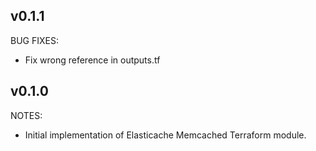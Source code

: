 ## v0.1.1

BUG FIXES:

- Fix wrong reference in outputs.tf


## v0.1.0

NOTES:
- Initial implementation of Elasticache Memcached Terraform module.
